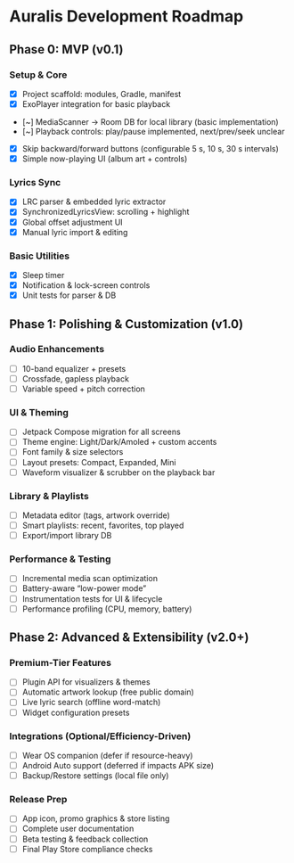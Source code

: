 # Auralis Development Roadmap

## Phase 0: MVP (v0.1)
### Setup & Core
- [x] Project scaffold: modules, Gradle, manifest
- [x] ExoPlayer integration for basic playback
- [~] MediaScanner → Room DB for local library (basic implementation)
- [~] Playback controls: play/pause implemented, next/prev/seek unclear
- [x] Skip backward/forward buttons (configurable 5 s, 10 s, 30 s intervals)
- [x] Simple now-playing UI (album art + controls)

### Lyrics Sync
- [x] LRC parser & embedded lyric extractor
- [x] SynchronizedLyricsView: scrolling + highlight
- [x] Global offset adjustment UI
- [x] Manual lyric import & editing

### Basic Utilities
- [x] Sleep timer
- [x] Notification & lock-screen controls
- [x] Unit tests for parser & DB

## Phase 1: Polishing & Customization (v1.0)
### Audio Enhancements
- [ ] 10-band equalizer + presets
- [ ] Crossfade, gapless playback
- [ ] Variable speed + pitch correction

### UI & Theming
- [ ] Jetpack Compose migration for all screens
- [ ] Theme engine: Light/Dark/Amoled + custom accents
- [ ] Font family & size selectors
- [ ] Layout presets: Compact, Expanded, Mini
- [ ] Waveform visualizer & scrubber on the playback bar

### Library & Playlists
- [ ] Metadata editor (tags, artwork override)
- [ ] Smart playlists: recent, favorites, top played
- [ ] Export/import library DB

### Performance & Testing
- [ ] Incremental media scan optimization
- [ ] Battery-aware “low-power mode”
- [ ] Instrumentation tests for UI & lifecycle
- [ ] Performance profiling (CPU, memory, battery)

## Phase 2: Advanced & Extensibility (v2.0+)
### Premium-Tier Features
- [ ] Plugin API for visualizers & themes
- [ ] Automatic artwork lookup (free public domain)
- [ ] Live lyric search (offline word-match)
- [ ] Widget configuration presets

### Integrations (Optional/Efficiency-Driven)
- [ ] Wear OS companion (defer if resource-heavy)
- [ ] Android Auto support (deferred if impacts APK size)
- [ ] Backup/Restore settings (local file only)

### Release Prep
- [ ] App icon, promo graphics & store listing
- [ ] Complete user documentation
- [ ] Beta testing & feedback collection
- [ ] Final Play Store compliance checks